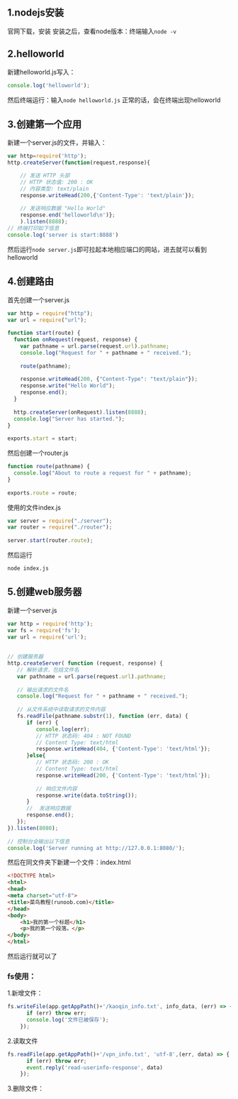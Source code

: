 ## 1.nodejs安装
官网下载，安装
安装之后，查看node版本：终端输入`node -v`
## 2.helloworld
新建helloworld.js写入：
```js
console.log('helloworld');
```
然后终端运行：输入`node helloworld.js`
正常的话，会在终端出现helloworld
## 3.创建第一个应用
新建一个server.js的文件，并输入：
```js
var http=require('http');
http.createServer(function(request,response){

    // 发送 HTTP 头部 
    // HTTP 状态值: 200 : OK
    // 内容类型: text/plain
    response.writeHead(200,{'Content-Type': 'text/plain'});
    
    // 发送响应数据 "Hello World"
    response.end('helloworld\n')};
    ).listen(8888);
// 终端打印如下信息
console.log('server is start:8888')
```
然后运行`node server.js`即可拉起本地相应端口的网站，进去就可以看到helloworld
## 4.创建路由
首先创建一个server.js
```js
var http = require("http");
var url = require("url");
 
function start(route) {
  function onRequest(request, response) {
    var pathname = url.parse(request.url).pathname;
    console.log("Request for " + pathname + " received.");
 
    route(pathname);
 
    response.writeHead(200, {"Content-Type": "text/plain"});
    response.write("Hello World");
    response.end();
  }
 
  http.createServer(onRequest).listen(8888);
  console.log("Server has started.");
}
 
exports.start = start;
```
然后创建一个router.js
```js
function route(pathname) {
  console.log("About to route a request for " + pathname);
}
 
exports.route = route;

```
使用的文件index.js
```js
var server = require("./server");
var router = require("./router");
 
server.start(router.route);
```
然后运行
```
node index.js
```
## 5.创建web服务器
新建一个server.js
```js
var http = require('http');
var fs = require('fs');
var url = require('url');
 
 
// 创建服务器
http.createServer( function (request, response) {  
   // 解析请求，包括文件名
   var pathname = url.parse(request.url).pathname;
   
   // 输出请求的文件名
   console.log("Request for " + pathname + " received.");
   
   // 从文件系统中读取请求的文件内容
   fs.readFile(pathname.substr(1), function (err, data) {
      if (err) {
         console.log(err);
         // HTTP 状态码: 404 : NOT FOUND
         // Content Type: text/html
         response.writeHead(404, {'Content-Type': 'text/html'});
      }else{             
         // HTTP 状态码: 200 : OK
         // Content Type: text/html
         response.writeHead(200, {'Content-Type': 'text/html'});    
         
         // 响应文件内容
         response.write(data.toString());        
      }
      //  发送响应数据
      response.end();
   });   
}).listen(8080);
 
// 控制台会输出以下信息
console.log('Server running at http://127.0.0.1:8080/');
```
然后在同文件夹下新建一个文件：index.html
```html
<!DOCTYPE html>
<html>
<head>
<meta charset="utf-8">
<title>菜鸟教程(runoob.com)</title>
</head>
<body>
    <h1>我的第一个标题</h1>
    <p>我的第一个段落。</p>
</body>
</html>
```
然后运行就可以了


### fs使用：
1.新增文件：
```js
fs.writeFile(app.getAppPath()+'/kaoqin_info.txt', info_data, (err) => {
      if (err) throw err;
      console.log('文件已被保存');
    });
```
2.读取文件
```js
fs.readFile(app.getAppPath()+'/vpn_info.txt', 'utf-8',(err, data) => {
      if (err) throw err;
      event.reply('read-userinfo-response', data)
    });
```
3.删除文件：
```js

```